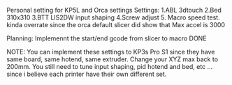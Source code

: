 Personal setting for KP5L and Orca settings
Settings:
  1.ABL 3dtouch
  2.Bed 310x310
  3.BTT LIS2DW input shaping
  4.Screw adjust
  5. Macro speed test. kinda overrate since the orca default slicer did show that Max accel is 3000

  Planning:
  Implemennt the start/end gcode from slicer to macro DONE

  NOTE: You can implement these settings to KP3s Pro S1 since they have same board, same hotend, same extruder. Change your XYZ max back to 200mm.
  You still need to tune input shaping, pid hotend and bed, etc ... since i believe each printer have their own different set.
